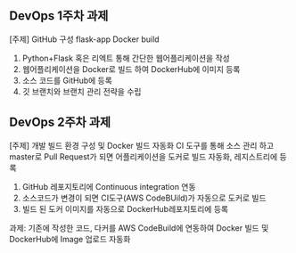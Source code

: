 ## DevOps 1주차 과제 

[주제] GitHub 구성 flask-app Docker build

1) Python+Flask 혹은 리엑트 통해 간단한 웹어플리케이션을 작성
2) 웹어플리케이션을 Docker로 빌드 하여 DockerHub에 이미지 등록
3) 소스 코드를 GitHub에 등록
4) 깃 브랜치와 브랜치 관리 전략을 수립

## DevOps 2주차 과제 
[주제] 개발 빌드 환경 구성 및 Docker 빌드 자동화
CI 도구를 통해 소스 관리 하고 master로 Pull Request가 되면 어플리케이션을 도커로 빌드 자동화, 레지스트리에 등록

1) GitHub 레포지토리에 Continuous integration 연동
2) 소스코드가 변경이 되면 CI도구(AWS CodeBUild)가 자동으로 도커로 빌드
3) 빌드 된 도커 이미지를 자동으로 DockerHub레포지토리에 등록

과제: 기존에 작성한 코드, 다커를 AWS CodeBuild에 연동하여 Docker 빌드 및 DockerHub에 Image 업로드 자동화
